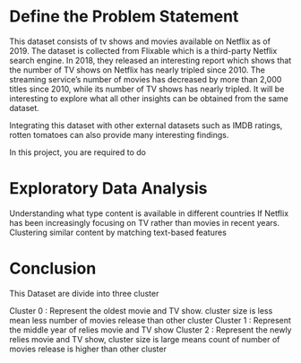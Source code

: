 # Define the Problem Statement
This dataset consists of tv shows and movies available on Netflix as of 2019. The dataset is collected from Flixable which is a third-party Netflix search engine. In 2018, they released an interesting report which shows that the number of TV shows on Netflix has nearly tripled since 2010. The streaming service’s number of movies has decreased by more than 2,000 titles since 2010, while its number of TV shows has nearly tripled. It will be interesting to explore what all other insights can be obtained from the same dataset.

Integrating this dataset with other external datasets such as IMDB ratings, rotten tomatoes can also provide many interesting findings.

In this project, you are required to do

# Exploratory Data Analysis

Understanding what type content is available in different countries
If Netflix has been increasingly focusing on TV rather than movies in recent years.
Clustering similar content by matching text-based features

# Conclusion
This Dataset are divide into three cluster

Cluster 0 : Represent the oldest movie and TV show. cluster size is less mean less number of movies release than other cluster
Cluster 1 : Represent the middle year of relies movie and TV show
Cluster 2 : Represent the newly relies movie and TV show, cluster size is large means count of number of movies release is higher than other cluster
